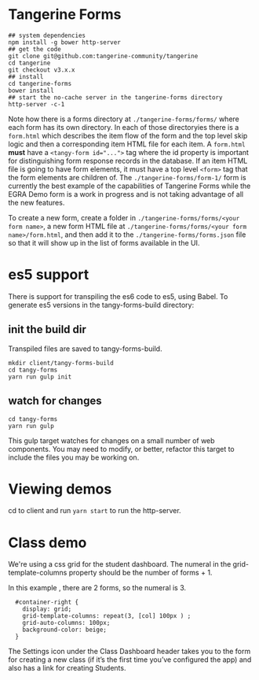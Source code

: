 # Tangerine Forms

```
## system dependencies
npm install -g bower http-server
## get the code
git clone git@github.com:tangerine-community/tangerine
cd tangerine
git checkout v3.x.x
## install
cd tangerine-forms
bower install
## start the no-cache server in the tangerine-forms directory
http-server -c-1
```

Note how there is a forms directory at `./tangerine-forms/forms/` where each form has its own directory. In each of those
directoryies there is a `form.html` which describes the item flow of the form and the top level skip logic and then a
corresponding item HTML file for each item. A `form.html` __must__ have a `<tangy-form id="...">` tag where the id property
is important for distinguishing form response records in the database. If an item HTML file is going to have form elements,
it must have a top level `<form>` tag that the form elements are children of. The `./tangerine-forms/form-1/` form is currently
the best example of the capabilities of Tangerine Forms while the EGRA Demo form is a work in progress and is not taking advantage of all the new features.

To create a new form, create a folder in `./tangerine-forms/forms/<your form name>`, a new form HTML file at `./tangerine-forms/forms/<your form name>/form.html`,
and then add it to the `./tangerine-forms/forms.json` file so that it will show up in the list of forms available in the UI.

# es5 support

There is support for transpiling the es6 code to es5, using Babel.
To generate es5 versions in the tangy-forms-build directory:

## init the build dir

Transpiled files are saved to tangy-forms-build.

```
mkdir client/tangy-forms-build
cd tangy-forms
yarn run gulp init
```

## watch for changes

```
cd tangy-forms
yarn run gulp
```

This gulp target watches for changes on a small number of web components. You may need to modify, or better, refactor this
target to include the files you may be working on.

# Viewing demos

cd to client and run `yarn start` to run the http-server.

# Class demo

We're using a css grid for the student dashboard. The numeral in the grid-template-columns property should be the number of forms + 1.

In this example , there are 2 forms, so the numeral is 3.

```
  #container-right {
    display: grid;
    grid-template-columns: repeat(3, [col] 100px ) ;
    grid-auto-columns: 100px;
    background-color: beige;
  }
```

The Settings icon under the Class Dashboard header takes you to the form for creating a new class (if it’s the first time
you’ve configured the app) and also has a link for creating Students.
